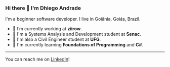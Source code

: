 ### Hi there 👋 I'm Dhiego Andrade

I'm a beginner software developer. I live in Goiânia, Goiás, Brazil.

- 🔭 I’m currently working at **ziirow**.
- 📖 I'm a Systems Analysis and Development student at **Senac**.
- 🎈 I'm also a Civil Engineer student at **UFG**.
- 🌱 I'm currently learning **Foundations of Programming** and **C#**.

---

You can reach me on [LinkedIn](https://www.linkedin.com/in/mdhiego/)!
